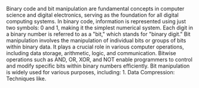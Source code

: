 Binary code and bit manipulation are fundamental concepts in computer science and digital electronics, serving as the foundation for all digital computing systems. 
In binary code, information is represented using just two symbols: 0 and 1, making it the simplest numerical system. Each digit in a binary number is referred to as a "bit," which stands for "binary digit."
 Bit manipulation involves the manipulation of individual bits or groups of bits within binary data. It plays a crucial role in various computer operations, including data storage, arithmetic, logic, and communication.
 Bitwise operations such as AND, OR, XOR, and NOT enable programmers to control and modify specific bits within binary numbers efficiently. Bit manipulation is widely used for various purposes, including: 1. Data Compression: Techniques like.
